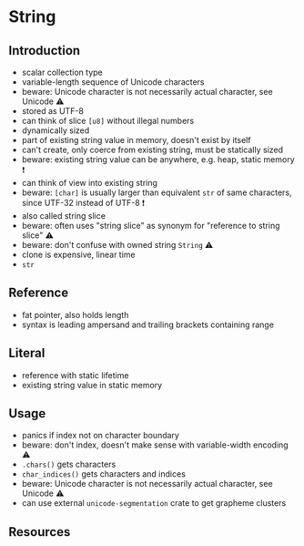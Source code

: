 # String



## Introduction

- scalar collection type
- variable-length sequence of Unicode characters
- beware: Unicode character is not necessarily actual character, see Unicode ⚠️
- stored as UTF-8
- can think of slice `[u8]` without illegal numbers
- dynamically sized
- part of existing string value in memory, doesn't exist by itself
- can't create, only coerce from existing string, must be statically sized
- beware: existing string value can be anywhere, e.g. heap, static memory ❗️
- can think of view into existing string
- beware: `[char]` is usually larger than equivalent `str` of same characters, since UTF-32 instead of UTF-8 ❗️
- also called string slice
- beware: often uses "string slice" as synonym for "reference to string slice" ⚠️
- beware: don't confuse with owned string `String` ⚠️
- clone is expensive, linear time
- `str`



## Reference

- fat pointer, also holds length
- syntax is leading ampersand and trailing brackets containing range



## Literal

- reference with static lifetime
- existing string value in static memory



## Usage

- panics if index not on character boundary
- beware: don't index, doesn't make sense with variable-width encoding ⚠️
- `.chars()` gets characters
- `char_indices()` gets characters and indices
- beware: Unicode character is not necessarily actual character, see Unicode ⚠️
- can use external `unicode-segmentation` crate to get grapheme clusters



## Resources
